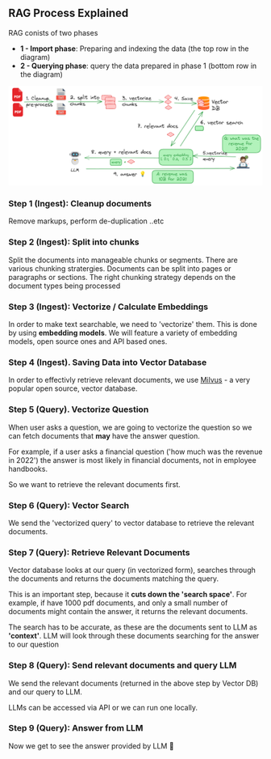 ## RAG Process Explained

RAG conists of two phases

- **1 - Import phase**:  Preparing and indexing the data  (the top row in the diagram)
- **2 - Querying phase**: query the data prepared in phase 1  (bottom row in the  diagram)

![](media/rag-overview-2.png)


### Step 1 (Ingest): Cleanup documents

Remove markups, perform de-duplication ..etc


### Step 2 (Ingest): Split into chunks

Split the documents into manageable chunks or segments. There are various chunking stratergies.  Documents can be split into pages or paragraphs or sections.  The right chunking strategy depends on the document types being processed



### Step 3 (Ingest): Vectorize / Calculate Embeddings

In order to make text searchable, we need to 'vectorize' them.  This is done by using **embedding models**.  We will feature a variety of embedding models, open source ones and API based ones.



### Step 4 (Ingest). Saving Data into Vector Database

In order to effectivly retrieve relevant documents, we use [Milvus](https://milvus.io/) - a very popular open source, vector database.


### Step 5 (Query). Vectorize Question 

When user asks a question, we are going to vectorize the question so we can fetch documents that **may** have the answer question.

For example, if a user asks a financial question ('how much was the revenue in 2022') the answer is most likely in financial documents, not in employee handbooks.

So we want to retrieve the relevant documents first.



### Step 6 (Query): Vector Search

We send the 'vectorized query' to vector database to retrieve the relevant documents.


### Step 7 (Query): Retrieve Relevant Documents

Vector database looks at our query (in vectorized form), searches through the documents and returns the documents matching the query.

This is an important step, because it **cuts down the 'search space'**.  For example, if have 1000 pdf documents, and only a small number of documents might contain the answer, it returns the relevant documents.

The search has to be accurate, as these are the documents sent to LLM as **'context'**.  LLM will look through these documents searching for the answer to our question


### Step 8 (Query): Send relevant documents and query LLM

We send the relevant documents (returned in the above step by Vector DB) and our query to LLM.

LLMs can be accessed via API or we can run one locally.


### Step 9 (Query): Answer from LLM

Now we get to see the answer provided by LLM 👏


